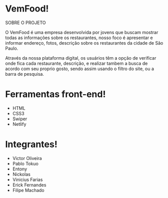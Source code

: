 # VemFood!

SOBRE O PROJETO

O VemFood é uma empresa desenvolvida por jovens que buscam mostrar todas as informações sobre os restaurantes, nosso foco é apresentar e informar endereço, fotos, descrição sobre os restaurantes da cidade de São Paulo.

Através da nossa plataforma digital, os usuários têm a opção de verificar onde fica cada restaurante, descrição, e realizar tambem a busca de acordo com seu proprio gosto, sendo assim usando o filtro do site, ou a barra de pesquisa.

# Ferramentas front-end!

- HTML
- CSS3
- Swiper
- Netlify

# Integrantes!

- Victor Oliveira 
- Pablo Tokuo
- Entony
- Nickolas
- Vinicius Farias
- Erick Fernandes
- Filipe Machado
